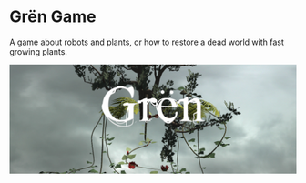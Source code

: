 # Grën Game

A game about robots and plants, or how to restore a dead world with fast growing plants.

![title](docs/img/title.png)